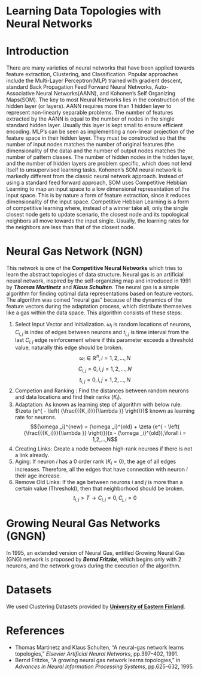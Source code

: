 # Learning Data Topologies with Neural Networks

# Introduction
There are many varieties of neural networks that have been applied towards feature extraction, Clustering, and Classification. Popular approaches include the Multi-Layer Perceptron(MLP) trained with gradient descent, standard Back Propagation Feed Forward Neural Networks, Auto-Associative Neural Networks(AANN), and Kohonen’s Self Organizing Maps(SOM). The key to most Neural Networks lies in the construction of the hidden layer (or layers). AANN requires more than 1 hidden layer to represent non-linearly separable problems. The number of features extracted by the AANN is equal to the number of nodes in the single standard hidden layer. Usually this layer is kept small to ensure efficient encoding. MLP’s can be seen as implementing a non-linear projection of the feature space in their hidden layer. They must be constructed so that the number of input nodes matches the number of original features (the dimensionality of the data) and the number of output nodes matches the number of pattern classes. The number of hidden nodes in the hidden layer, and the number of hidden layers are problem specific, which does not lend itself to unsupervised learning tasks. Kohonen’s SOM neural network is markedly different from the classic neural network approach. Instead of using a standard feed forward approach, SOM uses Competitive Hebbian Learning to map an input space to a low dimensional representation of the input space. This is by nature a form of feature extraction, since it reduces dimensionality of the input space. Competitive Hebbian Learning is a form of competitive learning where, instead of a winner take all, only the single closest node gets to update scenario, the closest node and its topological neighbors all move towards the input single. Usually, the learning rates for the neighbors are less than that of the closest node.

# Neural Gas Network (NGN)

This network is one of the **Competitive Neural Networks** which tries to learn the abstract topologies of data structure. Neural gas is an artificial neural network, inspired by the self-organizing map and introduced in 1991 by _**Thomas Martinetz**_ and _**Klaus Schulten**_. The neural gas is a simple algorithm for finding optimal data representations based on feature vectors. The algorithm was coined "neural gas" because of the dynamics of the feature vectors during the adaptation process, which distribute themselves like a gas within the data space. This algorithm consists of these steps:
1. Select Input Vector and Initialization. $\omega_i$ is random locations of neurons, $C_{i,j}$ is index of edges between neurons and $t_{i,j}$ is time interval from the last $C_{i,j}$ edge reinforcement where if this parameter exceeds a threshold value, naturally this edge should be broken.
$$ {{\omega_i} \in {\mathbb{R}^n}} , {i = 1,2,...,N} $$
$$ {{C_{i,j}} = 0} , {i,j = 1,2,...,N} $$
$$ {{t_{i,j}} = 0} , {i,j = 1,2,...,N} $$
2. Competion and Ranking : Find the distances between random neurons and data locations and find their ranks (${K_i}$).
3. Adaptation: As known as learning step of algorithm with below rule. $\zeta {e^{ - \left( {\frac{{{K_i}}}{\lambda }} \right)}}$ known as learning rate for neurons.
$${\omega _i}^{new} = {\omega _i}^{old} + \zeta {e^{ - \left( {\frac{{{K_i}}}{\lambda }} \right)}}(x - {\omega _i}^{old}),\forall i = 1,2,...,N$$
4. Creating Links: Create a node between high-rank neurons if there is not a link already.
5. Aging: If neuron $i$ has a $0$ order rank ($K_i = 0$), the age of all edges increases. Therefore, all the edges that have connection with neuron $i$ their age increase.
6. Remove Old Links: If the age between neurons $i$ and $j$ is more than a certain value (Threshold), then that neighborhood should be broken.
$$ {t_{i,j}} > T \to {C_{i,j}} = 0,{C_{j,i}} = 0 $$

# Growing Neural Gas Networks (GNGN)
In 1995, an extended version of Neural Gas, entitled Growing Neural Gas (GNG) network is proposed by _**Bernd Fritzke**_, which begins only with 2 neurons, and the network grows during the execution of the algorithm.


# Datasets
We used Clustering Datasets provided by [**University of Eastern Finland**](http://cs.joensuu.fi/sipu/datasets/).
# References
* Thomas Martinetz and Klaus Schulten, “A neural-gas network learns topologies,” _Elsevier Artificial Neural Networks_, pp.397–402, 1991.
* Bernd Fritzke, “A growing neural gas network learns topologies,” in _Advances in Neural Information Processing Systems_, pp.625–632, 1995.

